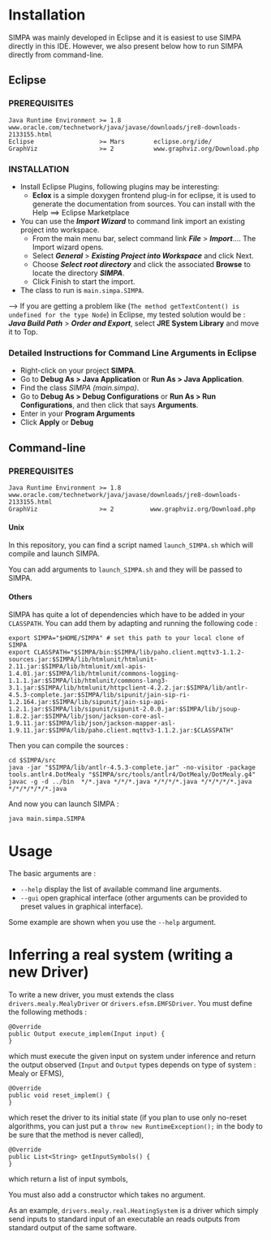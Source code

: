 # Installation

SIMPA was mainly developed in Eclipse and it is easiest to use SIMPA directly in
this IDE. However, we also present below how to run SIMPA directly from
command-line.

## Eclipse

###  PREREQUISITES

	Java Runtime Environment >= 1.8         www.oracle.com/technetwork/java/javase/downloads/jre8-downloads-2133155.html
	Eclipse                  >= Mars        eclipse.org/ide/
	GraphViz                 >= 2           www.graphviz.org/Download.php
###  INSTALLATION

- Install Eclipse Plugins, following plugins may be interesting:
    - **Eclox** is a simple doxygen frontend plug-in for eclipse, it is used to
    generate the documentation from sources. You can install with the Help ==>
    Eclipse Marketplace
- You can use the ***Import Wizard*** to  command link import an existing project into workspace.
    - From the main menu bar, select  command link ***File*** > ***Import***....
    The Import wizard opens.
    - Select ***General*** > ***Existing Project into Workspace*** and click
    Next.
    - Choose ***Select root directory***  and click the associated **Browse** to
    locate the directory ***SIMPA***.
    - Click Finish to start the import.
- The class to run is `main.simpa.SIMPA`.

—> If you are getting a problem like (`The method getTextContent() is undefined for the type Node`) in Eclipse, my tested solution would be : ***Java Build Path*** > ***Order and Export***, select **JRE System Library** and move it to Top.

###  Detailed Instructions for Command Line Arguments in Eclipse

- Right-click on your project **SIMPA**.
- Go to **Debug As > Java Application** or **Run As > Java Application**.
- Find the class *SIMPA (main.simpa)*.
- Go to **Debug As > Debug Configurations** or **Run As > Run Configurations**, and then click that says **Arguments**.
- Enter in your **Program Arguments**
- Click **Apply** or **Debug**

## Command-line

###  PREREQUISITES

	Java Runtime Environment >= 1.8        www.oracle.com/technetwork/java/javase/downloads/jre8-downloads-2133155.html
	GraphViz                 >= 2          www.graphviz.org/Download.php

#### Unix

In this repository, you can find a script named `launch_SIMPA.sh` which will
compile and launch SIMPA.

You can add arguments to `launch_SIMPA.sh` and they will be passed to SIMPA.

#### Others

SIMPA has quite a lot of dependencies which have to be added in your `CLASSPATH`. You can add them by adapting and running the following code :
  
    export SIMPA="$HOME/SIMPA" # set this path to your local clone of SIMPA
    export CLASSPATH="$SIMPA/bin:$SIMPA/lib/paho.client.mqttv3-1.1.2-sources.jar:$SIMPA/lib/htmlunit/htmlunit-2.11.jar:$SIMPA/lib/htmlunit/xml-apis-1.4.01.jar:$SIMPA/lib/htmlunit/commons-logging-1.1.1.jar:$SIMPA/lib/htmlunit/commons-lang3-3.1.jar:$SIMPA/lib/htmlunit/httpclient-4.2.2.jar:$SIMPA/lib/antlr-4.5.3-complete.jar:$SIMPA/lib/sipunit/jain-sip-ri-1.2.164.jar:$SIMPA/lib/sipunit/jain-sip-api-1.2.1.jar:$SIMPA/lib/sipunit/sipunit-2.0.0.jar:$SIMPA/lib/jsoup-1.8.2.jar:$SIMPA/lib/json/jackson-core-asl-1.9.11.jar:$SIMPA/lib/json/jackson-mapper-asl-1.9.11.jar:$SIMPA/lib/paho.client.mqttv3-1.1.2.jar:$CLASSPATH"

Then you can compile the sources :

    cd $SIMPA/src
    java -jar "$SIMPA/lib/antlr-4.5.3-complete.jar" -no-visitor -package tools.antlr4.DotMealy "$SIMPA/src/tools/antlr4/DotMealy/DotMealy.g4"
    javac -g -d ../bin  */*.java */*/*.java */*/*/*.java */*/*/*/*.java */*/*/*/*/*.java
    
And now you can launch SIMPA :

	java main.simpa.SIMPA

#  Usage

The basic arguments are :
- `--help` display the list of available command line arguments.
- `--gui` open graphical interface (other arguments can be provided
  to preset values in graphical interface).

Some example are shown when you use the `--help` argument.

# Inferring a real system (writing a new Driver)

To write a new driver, you must extends the class `drivers.mealy.MealyDriver` or
`drivers.efsm.EMFSDriver`. You must define the following methods :

	@Override
	public Output execute_implem(Input input) {
	}
which must execute the given input on system under inference and return the
output observed (`Input` and `Output` types depends on type of system : Mealy or
EFMS),

	@Override
	public void reset_implem() {
	}
which reset the driver to its initial state (if you plan to use only no-reset
algorithms, you can just put a `throw new RuntimeException();` in the body to be
sure that the method is never called),

	@Override
	public List<String> getInputSymbols() {
	}
which return a list of input symbols,

You must also add a constructor which takes no argument.


As an example, `drivers.mealy.real.HeatingSystem` is a driver which simply send
inputs to standard input of an executable an reads outputs from standard output
of the same software.
